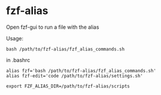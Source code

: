 # fzf-alias
Open fzf-gui to run a file with the alias

Usage:
```
bash /path/to/fzf-alias/fzf_alias_commands.sh
```

in .bashrc
```
alias fzf='bash /path/to/fzf-alias/fzf_alias_commands.sh'
alias fzf-edit='code /path/to/fzf-alias/settings.sh'

export FZF_ALIAS_DIR=/path/to/fzf-alias/scripts
```
